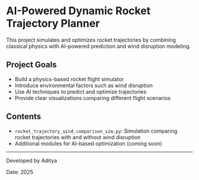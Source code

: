 # AI-Powered Dynamic Rocket Trajectory Planner

This project simulates and optimizes rocket trajectories by combining classical physics with AI-powered prediction and wind disruption modeling.

## Project Goals

- Build a physics-based rocket flight simulator
- Introduce environmental factors such as wind disruption
- Use AI techniques to predict and optimize trajectories
- Provide clear visualizations comparing different flight scenarios

## Contents

- `rocket_trajectory_wind_comparison_sim.py`: Simulation comparing rocket trajectories with and without wind disruption
- Additional modules for AI-based optimization (coming soon)

---

Developed by Aditya

Date: 2025

